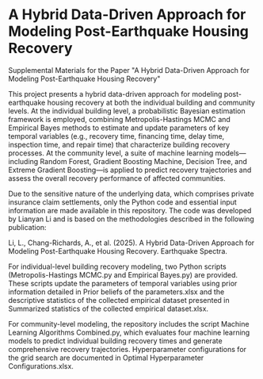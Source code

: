 # A Hybrid Data-Driven Approach for Modeling Post-Earthquake Housing Recovery

Supplemental Materials for the Paper "A Hybrid Data-Driven Approach for Modeling Post-Earthquake Housing Recovery"

This project presents a hybrid data-driven approach for modeling post-earthquake housing recovery at both the individual building and community levels. At the individual building level, a probabilistic Bayesian estimation framework is employed, combining Metropolis-Hastings MCMC and Empirical Bayes methods to estimate and update parameters of key temporal variables (e.g., recovery time, financing time, delay time, inspection time, and repair time) that characterize building recovery processes. At the community level, a suite of machine learning models—including Random Forest, Gradient Boosting Machine, Decision Tree, and Extreme Gradient Boosting—is applied to predict recovery trajectories and assess the overall recovery performance of affected communities.

Due to the sensitive nature of the underlying data, which comprises private insurance claim settlements, only the Python code and essential input information are made available in this repository. The code was developed by Lianyan Li and is based on the methodologies described in the following publication:

Li, L., Chang-Richards, A., et al. (2025). A Hybrid Data-Driven Approach for Modeling Post-Earthquake Housing Recovery. Earthquake Spectra.

For individual-level building recovery modeling, two Python scripts (Metropolis-Hastings MCMC.py and Empirical Bayes.py) are provided. These scripts update the parameters of temporal variables using prior information detailed in Prior beliefs of the parameters.xlsx and the descriptive statistics of the collected empirical dataset presented in Summarized statistics of the collected empirical dataset.xlsx.

For community-level modeling, the repository includes the script Machine Learning Algorithms Combined.py, which evaluates four machine learning models to predict individual building recovery times and generate comprehensive recovery trajectories. Hyperparameter configurations for the grid search are documented in Optimal Hyperparameter Configurations.xlsx.
